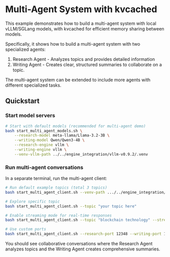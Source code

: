 # Multi-Agent System with kvcached
This example demonstrates how to build a multi-agent system with local vLLM/SGLang models, with kvcached for efficient memory sharing between models.

Specifically, it shows how to build a multi-agent system with two specialized agents:
1. Research Agent - Analyzes topics and provides detailed information
2. Writing Agent - Creates clear, structured summaries
to collaborate on a topic.

The multi-agent system can be extended to include more agents with different specialized tasks.

## Quickstart

### Start model servers

```bash
# Start with default models (recommended for multi-agent demo)
bash start_multi_agent_models.sh \
    --research-model meta-llama/Llama-3.2-3B \
    --writing-model Qwen/Qwen3-4B \
    --research-engine vllm \
    --writing-engine vllm \
    --venv-vllm-path ../../engine_integration/vllm-v0.9.2/.venv
```

### Run multi-agent conversations

In a separate terminal, run the multi-agent client:

```bash
# Run default example topics (total 3 topics)
bash start_multi_agent_client.sh --venv-path .../../engine_integration/vllm-v0.9.2/.venv

# Explore specific topic
bash start_multi_agent_client.sh --topic "your topic here"

# Enable streaming mode for real-time responses
bash start_multi_agent_client.sh --topic "blockchain technology" --streaming

# Use custom ports
bash start_multi_agent_client.sh --research-port 12348 --writing-port 12349
```

You should see collaborative conversations where the Research Agent analyzes topics and the Writing Agent creates comprehensive summaries.
